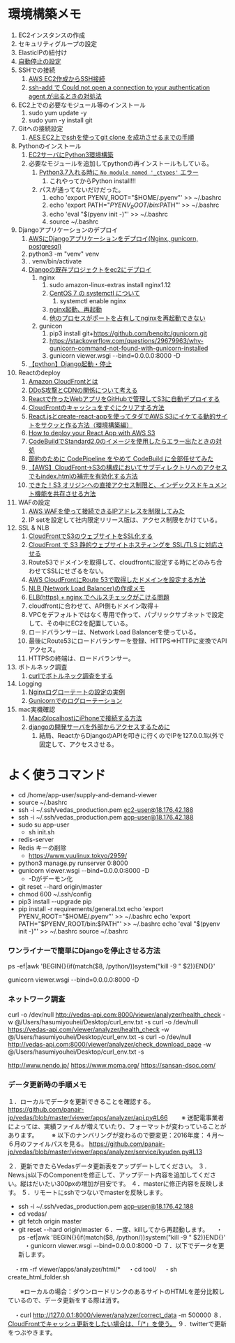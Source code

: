 # 環境構築メモ
 1. EC2インスタンスの作成
 2. セキュリティグループの設定
 3. ElasticIPの紐付け
 4. [自動停止の設定](https://qiita.com/kosuge/items/dfaf7e6586da17818039)
 5. SSHでの接続
    1. [AWS EC2作成からSSH接続](https://qiita.com/gurensouen/items/7382c2d14763436466d2)
    2. [ssh-add で Could not open a connection to your authentication agent が出るときの対処法](https://qiita.com/ytheta/items/cbbd0b833c19784dfa1e)
 6. EC2上での必要なモジュール等のインストール
    1. sudo yum update -y
    2. sudo yum -y install git
 7. Gitへの接続設定
    1. [AES EC2上でsshを使ってgit clone を成功させるまでの手順](https://qiita.com/konuma1022/items/986eb58d4b94bef0c0a5)
 8. Pythonのインストール
    1. [EC2サーバにPython3環境構築](https://qiita.com/tisk_jdb/items/01bd6ef9209acc3a275f)
    2. 必要なモジュールを追加してpythonの再インストールもしている。
       1. [Python3.7入れる時に `No module named '_ctypes'` エラー](http://saruhei1989.hatenablog.com/entry/2019/04/06/090000)
          1. これやってからPython install!!!
       2. パスが通ってないだけだった。
          1. echo 'export PYENV_ROOT="$HOME/.pyenv"' >> ~/.bashrc
          2. echo 'export PATH="$PYENV_ROOT/bin:$PATH"' >> ~/.bashrc
          3. echo 'eval "$(pyenv init -)"' >> ~/.bashrc
          4. source ~/.bashrc
 9.  Djangoアプリケーションのデプロイ
     1.  [AWSにDjangoアプリケーションをデプロイ(Nginx, gunicorn, postgresql)](https://qiita.com/pokotsun/items/1272479e36c5146c6609)
     2.  python3 -m "venv" venv
     3.  . venv/bin/activate
     4.  [Djangoの既存プロジェクトをec2にデプロイ](https://qiita.com/kur/items/fb75354ee53671c79614)
         1.  nginx
             1.  sudo amazon-linux-extras install nginx1.12
             2.  [CentOS 7 の systemctl について](https://labs.precs.co.jp/2014/12/16/75/)
                 1.  systemctl enable nginx
             3.  [nginx起動、再起動](https://qiita.com/Kaisyou/items/dadf6fe9ee93fb69e76c)
             4.  [他のプロセスがポートを占有してnginxを再起動できない](https://qiita.com/Yu-s/items/64c54def20e5fa64edd1)
         2.  gunicon
             1.  pip3 install git+https://github.com/benoitc/gunicorn.git
             2.  https://stackoverflow.com/questions/29679963/why-gunicorn-command-not-found-with-gunicorn-installed
             3.  gunicorn viewer.wsgi --bind=0.0.0.0:8000 -D
     5.  [【python】Django起動・停止](https://tokyo-engineer.com/python_django_start_stop/)
 10. Reactのdeploy
     1.  [Amazon CloudFrontとは](https://hacknote.jp/archives/41668/)
     2.  [DDoS攻撃とCDNの関係について考える](https://www.orangeitems.com/entry/2018/10/31/062000)
     3.  [Reactで作ったWebアプリをGitHubで管理してS3に自動デプロイする](https://s8a.jp/react-github-aws-s3-auto-deploy)
     4.  [CloudFrontのキャッシュをすぐにクリアする方法](https://www.aruse.net/entry/2018/10/08/090631)
     5.  [React.jsとcreate-react-appを使ってタダでAWS S3にイケてる動的サイトをサクッと作る方法（環境構築編）](https://goleiro.hatenablog.com/entry/2017/03/20/030018)
     6.  [How to deploy your React App with AWS S3](https://medium.com/dailyjs/a-guide-to-deploying-your-react-app-with-aws-s3-including-https-a-custom-domain-a-cdn-and-58245251f081)
     7.  [CodeBuildでStandard2.0のイメージを使用したらエラー出たときの対処](https://qiita.com/maruware/items/c3a6f6741220ef3e61f7)
     8.  [節約のために CodePipeline をやめて CodeBuild に全部任せてみた](https://michimani.net/post/aws-use-only-codebuild/)
     9.  [【AWS】CloudFront→S3の構成においてサブディレクトリへのアクセスでもindex.htmlの補完を有効化する方法](https://gadgeterkun.hatenablog.com/entry/20191120/1574211600)
     10. [できた！S3 オリジンへの直接アクセス制限と、インデックスドキュメント機能を共存させる方法](https://dev.classmethod.jp/cloud/aws/directory-indexes-in-s3-origin-backed-cloudfront/)
 11. WAFの設定
     1.  [AWS WAFを使って接続できるIPアドレスを制限してみた](https://dev.classmethod.jp/cloud/aws/aws-waf-ip-block/)
     2.  IP setを設定して社内限定リリース版は、アクセス制限をかけている。
 12. SSL & NLB
     1.  [CloudFrontでS3のウェブサイトをSSL化する](https://qiita.com/jasbulilit/items/73d70a01a5d3b520450f)
     2.  [CloudFront で S3 静的ウェブサイトホスティングを SSL/TLS に対応させる](https://dev.classmethod.jp/cloud/aws/tls-for-s3-web-hosting-with-cloudfront/)
     3.  Route53でドメインを取得して、cloudfrontに設定する時にどのみち合わせてSSLにせざるをない。
     4.  [AWS CloudFrontにRoute 53で取得したドメインを設定する方法](https://tomokazu-kozuma.com/how-to-set-the-domain-acquired-by-route53-to-aws-cloudfront/)
     5.  [NLB (Network Load Balancer)の作成メモ](https://qiita.com/rubytomato@github/items/e15e0a508b9fbec526e0)
     6.  [ELB(https) + nginx でヘルスチェックがこける問題](https://qiita.com/ameyamashiro/items/63793a02d66b6c48ec09)
     7.  cloudfrontに合わせて、API側もドメイン取得＋
     8.  VPCをデフォルトではなく専用で作って、パブリックサブネットで設定して、その中にEC2を配置している。
     9.  ロードバランサーは、Network Load Balancerを使っている。
     10. 最後にRoute53にロードバランサーを登録、HTTPS⇒HTTPに変換でAPIアクセス。
     11. HTTPSの終端は、ロードバランサー。
 13. ボトルネック調査
     1.  [curlでボトルネック調査をする](http://akuwano.hatenablog.jp/entry/20120503/1335994486)
 14. Logging
     1.  [Nginxログローテートの設定の実例](https://qiita.com/koudaiii/items/23322bf7037c6a7b1cea)
     2.  [Gunicornでのログローテーション](http://ja.voidcc.com/question/p-cibwnwth-dk.html)
 15. mac実機確認
     1.  [MacのlocalhostにiPhoneで接続する方法](https://qiita.com/sabineko/items/c4725c649c57a0432104)
     2.  [djangoの開発サーバを外部からアクセスするために](https://blog.masasuzu.net/entry/20100731/1280588504)
         1.  結局、ReactからDjangoのAPIを叩きに行くのでIPを127.0.0.1以外で固定して、アクセスさせる。

# よく使うコマンド
 - cd /home/app-user/supply-and-demand-viewer
 - source ~/.bashrc
 - ssh -i ~/.ssh/vedas_production.pem ec2-user@18.176.42.188
 - ssh -i ~/.ssh/vedas_production.pem app-user@18.176.42.188
 - sudo su app-user
   - sh init.sh
 - redis-server
 - Redis キーの削除
   - https://www.yuulinux.tokyo/2959/
 - python3 manage.py runserver 0:8000
 - gunicorn viewer.wsgi --bind=0.0.0.0:8000 -D
   - -Dがデーモン化
 - git reset --hard origin/master
- chmod 600 ~/.ssh/config
- pip3 install --upgrade pip
- pip install -r requirements/general.txt
echo 'export PYENV_ROOT="$HOME/.pyenv"' >> ~/.bashrc
echo 'export PATH="$PYENV_ROOT/bin:$PATH"' >> ~/.bashrc
echo 'eval "$(pyenv init -)"' >> ~/.bashrc
source ~/.bashrc
### ワンライナーで簡単にDjangoを停止させる方法
ps -ef|awk 'BEGIN{}{if(match($8, /python/))system("kill -9 " $2)}END{}'

gunicorn viewer.wsgi --bind=0.0.0.0:8000 -D

### ネットワーク調査
curl  -o /dev/null http://vedas-api.com:8000/viewer/analyzer/health_check -w @/Users/hasumiyouhei/Desktop/curl_env.txt -s
curl  -o /dev/null https://vedas-api.com/viewer/analyzer/health_check -w @/Users/hasumiyouhei/Desktop/curl_env.txt -s
curl  -o /dev/null http://vedas-api.com:8000/viewer/analyzer/check_download_page -w @/Users/hasumiyouhei/Desktop/curl_env.txt -s

http://www.nendo.jp/
https://www.moma.org/
https://sansan-dsoc.com/

### データ更新時の手順メモ
１．ローカルでデータを更新できることを確認する。
https://github.com/panair-jp/vedas/blob/master/viewer/apps/analyzer/api.py#L66
　　※ 送配電事業者によっては、実績ファイルが増えていたり、フォーマットが変わっていることがあります。
　　※ 以下のナンバリングが変わるので要変更：2016年度：４月〜６月のファイルパスを見る。
https://github.com/panair-jp/vedas/blob/master/viewer/apps/analyzer/service/kyuden.py#L13

２．更新できたらVedasデータ更新表をアップデートしてください。
３．News.js以下のComponentを修正して、アップデート内容を追加してください。縦はだいたい300pxの増加が目安です。
４．masterに修正内容を反映します。
５．リモートにsshでつないでmasterを反映します。
  - ssh -i ~/.ssh/vedas_production.pem app-user@18.176.42.188
  - cd vedas/
  - git fetch origin master
  - git reset --hard origin/master
６．一度、killしてから再起動します。
　・ps -ef|awk 'BEGIN{}{if(match($8, /python/))system("kill -9 " $2)}END{}'
　・gunicorn viewer.wsgi --bind=0.0.0.0:8000 -D
７．以下でデータを更新します。

　・rm -rf viewer/apps/analyzer/html/*
　・cd tool/
　・sh create_html_folder.sh

　　※ローカルの場合：ダウンロードリンクのあるサイトのHTMLを差分比較しているので、データ更新をする際は消す。

　・curl http://127.0.0.1:8000/viewer/analyzer/correct_data -m 500000
８．[CloudFrontでキャッシュ更新をしたい場合は、「/*」を使う。](https://www.aruse.net/entry/2018/10/08/090631)
９．twitterで更新をつぶやきます。